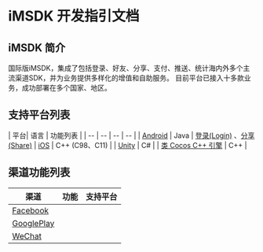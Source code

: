 # iMSDK 开发指引文档

## iMSDK 简介
国际版iMSDK，集成了包括登录、好友、分享、支付、推送、统计海内外多个主流渠道SDK，并为业务提供多样化的增值和自助服务。 目前平台已接入十多款业务，成功部署在多个国家、地区。

## 支持平台列表

| 平台| 语言 | 功能列表 |
| -- | -- | -- | -- |
| [Android](Android/Android.md) | Java | [登录(Login)](Android/Login.md) 、[分享(Share)](Android/Share.md)
| [iOS](iOS/iOS.md) | C++ (C98、C11) |
| [Unity](Unity/Unity.md) | C# |
| [类 Cocos C++ 引擎](Cpp/Cpp.md) | C++ |


## 渠道功能列表

| 渠道 | 功能 | 支持平台 |
| -- | -- | -- |
| [Facebook](https://developers.facebook.com) |  |
| [GooglePlay](https://play.google.com/apps/publish) |  |
| [WeChat](https://play.google.com/apps/publish) |  |

## 







